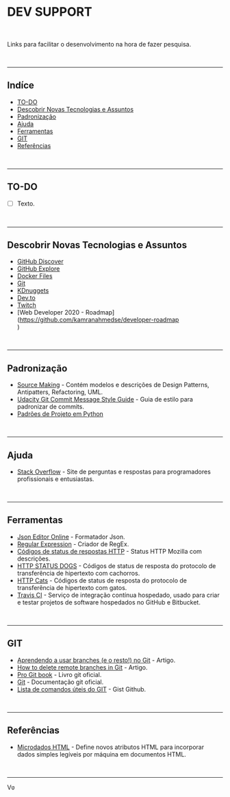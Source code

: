 # DEV SUPPORT

</br>

Links para facilitar o desenvolvimento na hora de fazer pesquisa.

</br>

***

## Indíce

  - [TO-DO](#to-do)
  - [Descobrir Novas Tecnologias e Assuntos](#descobrir-novas-tecnologias-e-assuntos)
  - [Padronização](#padronizacao)
  - [Ajuda](#ajuda)
  - [Ferramentas](#ferramentas)
  - [GIT](#git)
  - [Referências](#referências)

<br />

***

## TO-DO

- [ ] Texto.

<br />

***

## Descobrir Novas Tecnologias e Assuntos

- [GitHub Discover](https://gist.github.com/discover)
- [GitHub Explore](https://github.com/explore)
- [Docker Files](https://www.docker-files.com/)
- [Git](https://git-scm.com/)
- [KDnuggets](https://www.kdnuggets.com/)
- [Dev.to](https://dev.to/)
- [Twitch](https://www.twitch.tv/)
- [Web Developer 2020 - Roadmap](https://github.com/kamranahmedse/developer-roadmap<br />)

<br />

***

## Padronização

- [Source Making](https://sourcemaking.com/) - Contém modelos e descrições de Design Patterns, Antipatters, Refactoring, UML.
- [Udacity Git Commit Message Style Guide](https://udacity.github.io/git-styleguide/) - Guia de estilo para padronizar de commits.
- [Padrões de Projeto em Python](https://github.com/kelvins/design-patterns-python)

<br />

***

## Ajuda

- [ Stack Overflow](https://pt.stackoverflow.com/) - Site de perguntas e respostas para programadores profissionais e entusiastas.

<br />

***

## Ferramentas

- [Json Editor Online](https://jsoneditoronline.org/) - Formatador Json.
- [Regular Expression](https://regex101.com/) - Criador de RegEx.
- [Códigos de status de respostas HTTP](https://developer.mozilla.org/pt-BR/docs/Web/HTTP/Status) - Status HTTP Mozilla com descrições.
- [HTTP STATUS DOGS](https://httpstatusdogs.com/) - Códigos de status de resposta do protocolo de transferência de hipertexto com cachorros.
- [HTTP Cats](https://http.cat/) - Códigos de status de resposta do protocolo de transferência de hipertexto com gatos.
- [Travis CI](https://travis-ci.org/) - Serviço de integração contínua hospedado, usado para criar e testar projetos de software hospedados no GitHub e Bitbucket.

<br />

***

## GIT

- [Aprendendo a usar branches (e o resto!) no Git](https://imasters.com.br/desenvolvimento/aprendendo-usar-branches-e-o-resto-no-git) - Artigo.
- [How to delete remote branches in Git](https://www.educative.io/edpresso/how-to-delete-remote-branches-in-git) - Artigo.
- [Pro Git book](https://git-scm.com/book/pt-br/v2) - Livro git oficial.
- [Git](https://git-scm.com/docs/git-log) - Documentação git oficial.
- [Lista de comandos úteis do GIT](https://gist.github.com/leocomelli/2545add34e4fec21ec16) - Gist Github.

<br />

***

## Referências

- [Microdados HTML](https://www.w3.org/TR/microdata/) - Define novos atributos HTML para incorporar dados simples legíveis por máquina em documentos HTML.

<br />

***
Vʋ
